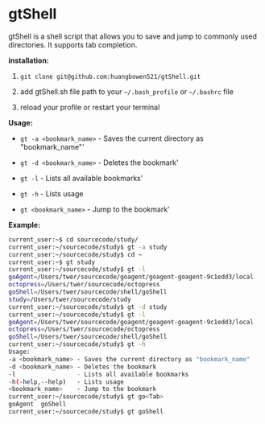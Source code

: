 gtShell
=======

gtShell is a shell script that allows you to save and jump to commonly used directories. It supports tab completion.

**installation:**

 1. `git clone git@github.com:huangbowen521/gtShell.git`

 2. add gtShell.sh file path to your `~/.bash_profile` or `~/.bashrc` file
 3. reload your profile or restart your terminal  

**Usage:**

* `gt -a <bookmark_name>` - Saves the current directory as "bookmark_name"'
 
* `gt -d <bookmark_name>` - Deletes the bookmark'
 
* `gt -l`                 - Lists all available bookmarks'
 
* `gt -h` - Lists usage

* `gt <bookmark_name>`    - Jump to the bookmark' 


**Example:**

```bash
current_user:~$ cd sourcecode/study/
current_user:~/sourcecode/study$ gt -a study
current_user:~/sourcecode/study$ cd ~
current_user:~$ gt study
current_user:~/sourcecode/study$ gt -l
goAgent=/Users/twer/sourcecode/goagent/goagent-goagent-9c1edd3/local
octopress=/Users/twer/sourcecode/octopress
goShell=/Users/twer/sourcecode/shell/goShell
study=/Users/twer/sourcecode/study
current_user:~/sourcecode/study$ gt -d study
current_user:~/sourcecode/study$ gt -l
goAgent=/Users/twer/sourcecode/goagent/goagent-goagent-9c1edd3/local
octopress=/Users/twer/sourcecode/octopress
goShell=/Users/twer/sourcecode/shell/goShell
current_user:~/sourcecode/study$ gt -h
Usage:
-a <bookmark_name> - Saves the current directory as "bookmark_name"
-d <bookmark_name> - Deletes the bookmark
-l                 - Lists all available bookmarks
-h(-help,--help)   - Lists usage
<bookmark_name>    - Jump to the bookmark
current_user:~/sourcecode/study$ gt go<Tab>
goAgent  goShell  
current_user:~/sourcecode/study$ gt goShell
```